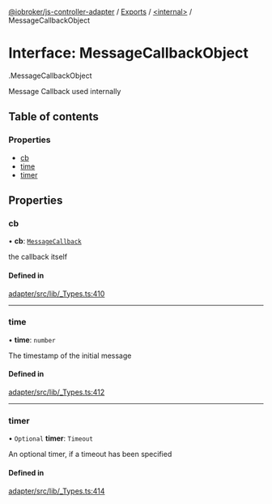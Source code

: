 [@iobroker/js-controller-adapter](../README.md) / [Exports](../modules.md) / [<internal\>](../modules/internal_.md) / MessageCallbackObject

# Interface: MessageCallbackObject

[<internal>](../modules/internal_.md).MessageCallbackObject

Message Callback used internally

## Table of contents

### Properties

- [cb](internal_.MessageCallbackObject.md#cb)
- [time](internal_.MessageCallbackObject.md#time)
- [timer](internal_.MessageCallbackObject.md#timer)

## Properties

### cb

• **cb**: [`MessageCallback`](../modules/internal_.md#messagecallback)

the callback itself

#### Defined in

[adapter/src/lib/_Types.ts:410](https://github.com/ioBroker/ioBroker.js-controller/blob/edb14082/packages/adapter/src/lib/_Types.ts#L410)

___

### time

• **time**: `number`

The timestamp of the initial message

#### Defined in

[adapter/src/lib/_Types.ts:412](https://github.com/ioBroker/ioBroker.js-controller/blob/edb14082/packages/adapter/src/lib/_Types.ts#L412)

___

### timer

• `Optional` **timer**: `Timeout`

An optional timer, if a timeout has been specified

#### Defined in

[adapter/src/lib/_Types.ts:414](https://github.com/ioBroker/ioBroker.js-controller/blob/edb14082/packages/adapter/src/lib/_Types.ts#L414)
